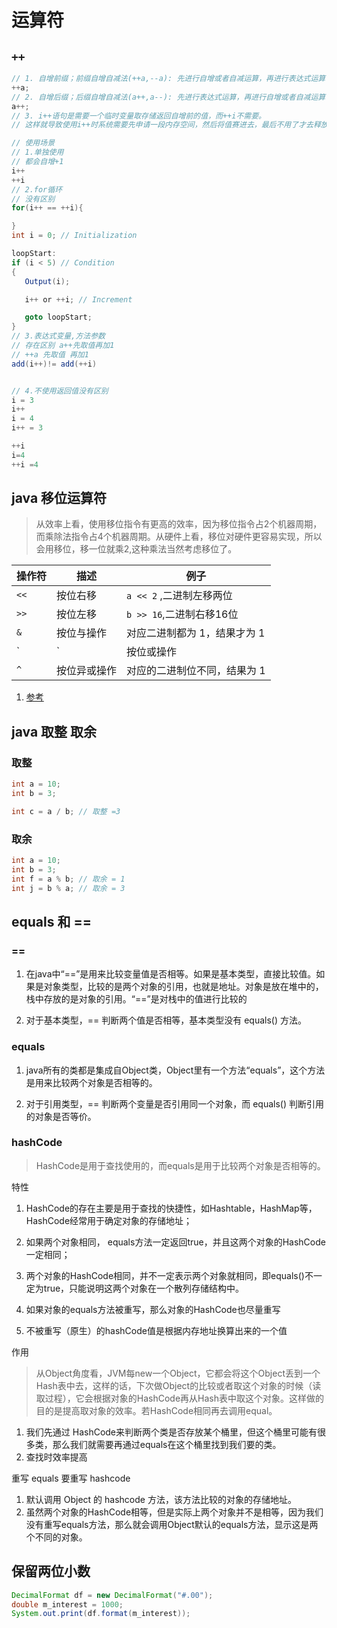 # 运算符

## `++`

```java
// 1. 自增前缀；前缀自增自减法(++a,--a): 先进行自增或者自减运算，再进行表达式运算
++a;
// 2. 自增后缀；后缀自增自减法(a++,a--): 先进行表达式运算，再进行自增或者自减运算 实例
a++;
// 3. i++语句是需要一个临时变量取存储返回自增前的值，而++i不需要。
// 这样就导致使用i++时系统需要先申请一段内存空间，然后将值赛进去，最后不用了才去释放

// 使用场景
// 1.单独使用
// 都会自增+1
i++
++i
// 2.for循环
// 没有区别
for(i++ == ++i){

}
int i = 0; // Initialization

loopStart:
if (i < 5) // Condition
{
   Output(i);

   i++ or ++i; // Increment

   goto loopStart;
}
// 3.表达式变量,方法参数
// 存在区别 a++先取值再加1
// ++a 先取值 再加1
add(i++)!= add(++i)


// 4.不使用返回值没有区别
i = 3
i++
i = 4
i++ = 3

++i
i=4
++i =4
```

## java 移位运算符

> 从效率上看，使用移位指令有更高的效率，因为移位指令占2个机器周期，而乘除法指令占4个机器周期。从硬件上看，移位对硬件更容易实现，所以会用移位，移一位就乘2,这种乘法当然考虑移位了。

操作符 | 描述 | 例子
---|---|---
`<<` | 按位右移 | `a << 2` ,二进制左移两位
`>>` | 按位左移 | `b >> 16`,二进制右移16位
`&` | 按位与操作 | 对应二进制都为 1，结果才为 1
` | ` | 按位或操作 | 有一个二进制为 1，结果就为 1
`^` | 按位异或操作 | 对应的二进制位不同，结果为 1

1. [参考](https://zhuanlan.zhihu.com/p/26890617)

## java 取整 取余

### 取整

```java
int a = 10;
int b = 3;

int c = a / b; // 取整 =3

```

### 取余

```java
int a = 10;
int b = 3;
int f = a % b; // 取余 = 1
int j = b % a; // 取余 = 3
```

## equals 和 ==

### ==

1. 在java中“==”是用来比较变量值是否相等。如果是基本类型，直接比较值。如果是对象类型，比较的是两个对象的引用，也就是地址。对象是放在堆中的，栈中存放的是对象的引用。“==”是对栈中的值进行比较的

2. 对于基本类型，== 判断两个值是否相等，基本类型没有 equals() 方法。

### equals

1. java所有的类都是集成自Object类，Object里有一个方法“equals”，这个方法是用来比较两个对象是否相等的。

2. 对于引用类型，== 判断两个变量是否引用同一个对象，而 equals() 判断引用的对象是否等价。

### hashCode

> HashCode是用于查找使用的，而equals是用于比较两个对象是否相等的。

特性

1. HashCode的存在主要是用于查找的快捷性，如Hashtable，HashMap等，HashCode经常用于确定对象的存储地址；

2. 如果两个对象相同， equals方法一定返回true，并且这两个对象的HashCode一定相同；

3. 两个对象的HashCode相同，并不一定表示两个对象就相同，即equals()不一定为true，只能说明这两个对象在一个散列存储结构中。

4. 如果对象的equals方法被重写，那么对象的HashCode也尽量重写
   
5. 不被重写（原生）的hashCode值是根据内存地址换算出来的一个值

作用

> 从Object角度看，JVM每new一个Object，它都会将这个Object丢到一个Hash表中去，这样的话，下次做Object的比较或者取这个对象的时候（读取过程），它会根据对象的HashCode再从Hash表中取这个对象。这样做的目的是提高取对象的效率。若HashCode相同再去调用equal。

1. 我们先通过 HashCode来判断两个类是否存放某个桶里，但这个桶里可能有很多类，那么我们就需要再通过equals在这个桶里找到我们要的类。 
2. 查找时效率提高

重写 equals 要重写 hashcode

1. 默认调用 Object 的 hashcode 方法，该方法比较的对象的存储地址。
2. 虽然两个对象的HashCode相等，但是实际上两个对象并不是相等，因为我们没有重写equals方法，那么就会调用Object默认的equals方法，显示这是两个不同的对象。

## 保留两位小数

```java
DecimalFormat df = new DecimalFormat("#.00");
double m_interest = 1000;
System.out.print(df.format(m_interest));
```



